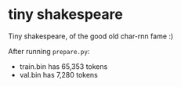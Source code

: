 
# tiny shakespeare

Tiny shakespeare, of the good old char-rnn fame :)

After running `prepare.py`:

- train.bin has 65,353 tokens
- val.bin has 7,280 tokens
